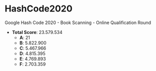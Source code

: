 # HashCode2020

Google Hash Code 2020 - Book Scanning - Online Qualification Round

* **Total Score**: 23.579.534
    * **A**: 21
    * **B**: 5.822.900
    * **C**: 5.467.966
    * **D**: 4.815.395
    * **E**: 4.769.893
    * **F**: 2.703.359